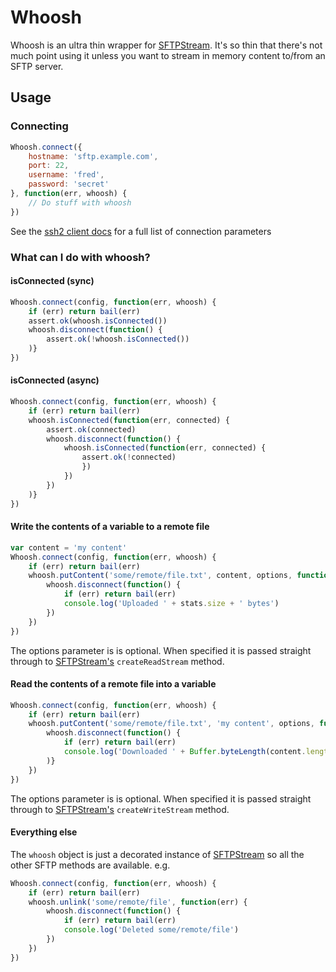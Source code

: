 # Whoosh

Whoosh is an ultra thin wrapper for [SFTPStream](https://github.com/mscdex/ssh2-streams/blob/master/SFTPStream.md). It's so thin that there's not much point using it unless you want to stream in memory content to/from an SFTP server.

## Usage

### Connecting
```js
Whoosh.connect({
    hostname: 'sftp.example.com',
    port: 22,
    username: 'fred',
    password: 'secret'
}, function(err, whoosh) {
    // Do stuff with whoosh
})
```
See the [ssh2 client docs](https://github.com/mscdex/ssh2#client-methods) for a full list of connection parameters

### What can I do with whoosh?

#### isConnected (sync)
```js
Whoosh.connect(config, function(err, whoosh) {
    if (err) return bail(err)
    assert.ok(whoosh.isConnected())
    whoosh.disconnect(function() {
        assert.ok(!whoosh.isConnected())
    )}
})
```

#### isConnected (async)
```js
Whoosh.connect(config, function(err, whoosh) {
    if (err) return bail(err)
    whoosh.isConnected(function(err, connected) {
        assert.ok(connected)
        whoosh.disconnect(function() {
            whoosh.isConnected(function(err, connected) {
                assert.ok(!connected)
                })
            })
        })
    )}
})
```

#### Write the contents of a variable to a remote file
```js
var content = 'my content'
Whoosh.connect(config, function(err, whoosh) {
    if (err) return bail(err)
    whoosh.putContent('some/remote/file.txt', content, options, function(err, stats) {
        whoosh.disconnect(function() {
            if (err) return bail(err)
            console.log('Uploaded ' + stats.size + ' bytes')
        })
    })
})
```
The options parameter is is optional. When specified it is passed straight through to [SFTPStream's](https://github.com/mscdex/ssh2-streams/blob/master/SFTPStream.md) ```createReadStream``` method.


#### Read the contents of a remote file into a variable
```js
Whoosh.connect(config, function(err, whoosh) {
    if (err) return bail(err)
    whoosh.putContent('some/remote/file.txt', 'my content', options, function(err, content) {
        whoosh.disconnect(function() {
            if (err) return bail(err)
            console.log('Downloaded ' + Buffer.byteLength(content.length) + ' bytes')
        )}
    })
})
```
The options parameter is is optional. When specified it is passed straight through to [SFTPStream's](https://github.com/mscdex/ssh2-streams/blob/master/SFTPStream.md) ```createWriteStream``` method.

#### Everything else

The ```whoosh``` object is just a decorated instance of [SFTPStream](https://github.com/mscdex/ssh2-streams/blob/master/SFTPStream.md) so all the other SFTP methods are available. e.g.
```js
Whoosh.connect(config, function(err, whoosh) {
    if (err) return bail(err)
    whoosh.unlink('some/remote/file', function(err) {
        whoosh.disconnect(function() {
            if (err) return bail(err)
            console.log('Deleted some/remote/file')
        })
    })
})
```



